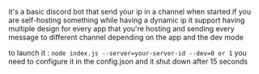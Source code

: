 it's a basic discord bot that send your ip in a channel when started if you are self-hosting something while having a dynamic ip
it support having multiple design for every app that you're hosting and sending every message to different channel depending on the app and the dev mode

to launch it : ``node index.js --server=your-server-id --dev=0 or 1`` you need to configure it in the config.json and it shut down after 15 seconds